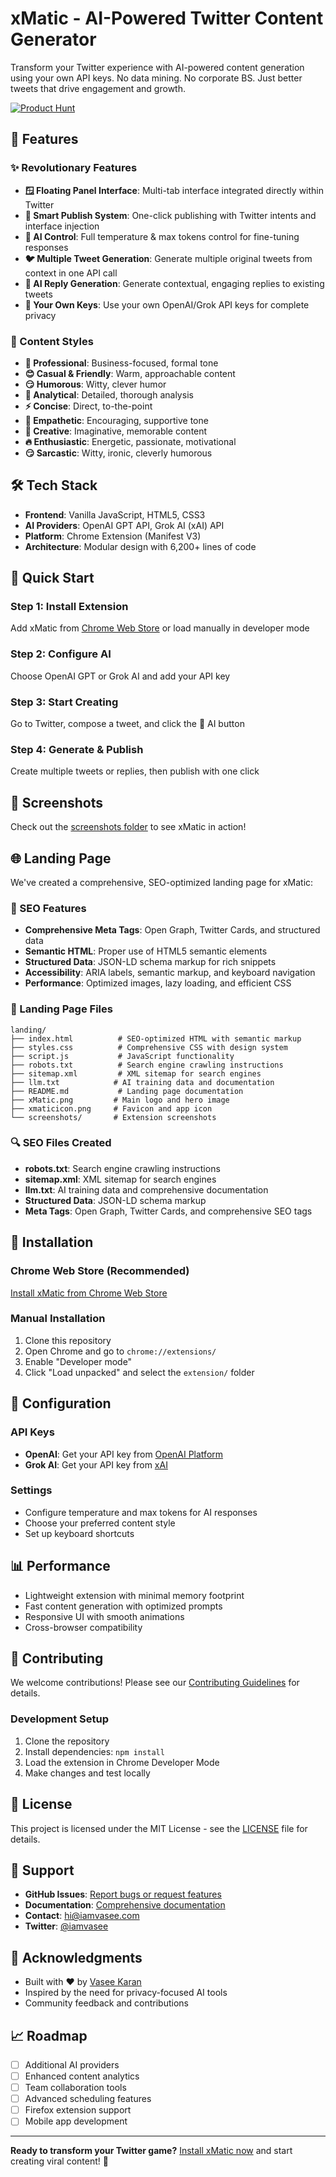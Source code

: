 # xMatic - AI-Powered Twitter Content Generator

Transform your Twitter experience with AI-powered content generation using your own API keys. No data mining. No corporate BS. Just better tweets that drive engagement and growth.

[![Product Hunt](https://api.producthunt.com/widgets/embed-image/v1/featured.svg?post_id=1003826&theme=dark&t=1756470018258)](https://www.producthunt.com/products/xmatic?embed=true&utm_source=badge-featured&utm_medium=badge&utm_source=badge-xmatic)

## 🚀 Features

### ✨ Revolutionary Features
- **🪟 Floating Panel Interface**: Multi-tab interface integrated directly within Twitter
- **🚀 Smart Publish System**: One-click publishing with Twitter intents and interface injection
- **🎯 AI Control**: Full temperature & max tokens control for fine-tuning responses
- **🐦 Multiple Tweet Generation**: Generate multiple original tweets from context in one API call
- **💬 AI Reply Generation**: Generate contextual, engaging replies to existing tweets
- **🔑 Your Own Keys**: Use your own OpenAI/Grok API keys for complete privacy

### 🎨 Content Styles
- **🎯 Professional**: Business-focused, formal tone
- **😊 Casual & Friendly**: Warm, approachable content
- **😏 Humorous**: Witty, clever humor
- **🧠 Analytical**: Detailed, thorough analysis
- **⚡ Concise**: Direct, to-the-point
- **🤗 Empathetic**: Encouraging, supportive tone
- **🎨 Creative**: Imaginative, memorable content
- **🔥 Enthusiastic**: Energetic, passionate, motivational
- **😏 Sarcastic**: Witty, ironic, cleverly humorous

## 🛠️ Tech Stack

- **Frontend**: Vanilla JavaScript, HTML5, CSS3
- **AI Providers**: OpenAI GPT API, Grok AI (xAI) API
- **Platform**: Chrome Extension (Manifest V3)
- **Architecture**: Modular design with 6,200+ lines of code

## 🚀 Quick Start

### Step 1: Install Extension
Add xMatic from [Chrome Web Store](https://chromewebstore.google.com/detail/xmatic/jhgjeaklmjohgmnephiaeiefejdhfnml) or load manually in developer mode

### Step 2: Configure AI
Choose OpenAI GPT or Grok AI and add your API key

### Step 3: Start Creating
Go to Twitter, compose a tweet, and click the 🤖 AI button

### Step 4: Generate & Publish
Create multiple tweets or replies, then publish with one click

## 📸 Screenshots

Check out the [screenshots folder](landing/screenshots/) to see xMatic in action!

## 🌐 Landing Page

We've created a comprehensive, SEO-optimized landing page for xMatic:

### 🎯 SEO Features
- **Comprehensive Meta Tags**: Open Graph, Twitter Cards, and structured data
- **Semantic HTML**: Proper use of HTML5 semantic elements
- **Structured Data**: JSON-LD schema markup for rich snippets
- **Accessibility**: ARIA labels, semantic markup, and keyboard navigation
- **Performance**: Optimized images, lazy loading, and efficient CSS

### 📁 Landing Page Files
```
landing/
├── index.html          # SEO-optimized HTML with semantic markup
├── styles.css          # Comprehensive CSS with design system
├── script.js           # JavaScript functionality
├── robots.txt          # Search engine crawling instructions
├── sitemap.xml         # XML sitemap for search engines
├── llm.txt            # AI training data and documentation
├── README.md           # Landing page documentation
├── xMatic.png         # Main logo and hero image
├── xmaticicon.png     # Favicon and app icon
└── screenshots/       # Extension screenshots
```

### 🔍 SEO Files Created
- **robots.txt**: Search engine crawling instructions
- **sitemap.xml**: XML sitemap for search engines
- **llm.txt**: AI training data and comprehensive documentation
- **Structured Data**: JSON-LD schema markup
- **Meta Tags**: Open Graph, Twitter Cards, and comprehensive SEO tags

## 📱 Installation

### Chrome Web Store (Recommended)
[Install xMatic from Chrome Web Store](https://chromewebstore.google.com/detail/xmatic/jhgjeaklmjohgmnephiaeiefejdhfnml)

### Manual Installation
1. Clone this repository
2. Open Chrome and go to `chrome://extensions/`
3. Enable "Developer mode"
4. Click "Load unpacked" and select the `extension/` folder

## 🔧 Configuration

### API Keys
- **OpenAI**: Get your API key from [OpenAI Platform](https://platform.openai.com/)
- **Grok AI**: Get your API key from [xAI](https://x.ai/)

### Settings
- Configure temperature and max tokens for AI responses
- Choose your preferred content style
- Set up keyboard shortcuts

## 📊 Performance

- Lightweight extension with minimal memory footprint
- Fast content generation with optimized prompts
- Responsive UI with smooth animations
- Cross-browser compatibility

## 🤝 Contributing

We welcome contributions! Please see our [Contributing Guidelines](CONTRIBUTING.md) for details.

### Development Setup
1. Clone the repository
2. Install dependencies: `npm install`
3. Load the extension in Chrome Developer Mode
4. Make changes and test locally

## 📄 License

This project is licensed under the MIT License - see the [LICENSE](LICENSE) file for details.

## 🌟 Support

- **GitHub Issues**: [Report bugs or request features](https://github.com/iamvasee/xMatic/issues)
- **Documentation**: [Comprehensive documentation](landing/README.md)
- **Contact**: hi@iamvasee.com
- **Twitter**: [@iamvasee](https://x.com/iamvasee)

## 🙏 Acknowledgments

- Built with ❤️ by [Vasee Karan](https://github.com/iamvasee)
- Inspired by the need for privacy-focused AI tools
- Community feedback and contributions

## 📈 Roadmap

- [ ] Additional AI providers
- [ ] Enhanced content analytics
- [ ] Team collaboration tools
- [ ] Advanced scheduling features
- [ ] Firefox extension support
- [ ] Mobile app development

---

**Ready to transform your Twitter game?** [Install xMatic now](https://chromewebstore.google.com/detail/xmatic/jhgjeaklmjohgmnephiaeiefejdhfnml) and start creating viral content! 🚀